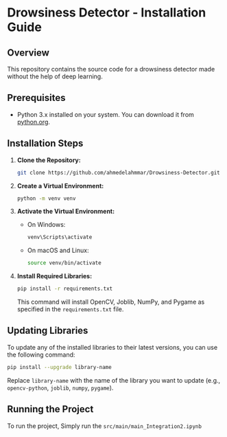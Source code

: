# Drowsiness Detector - Installation Guide

## Overview

This repository contains the source code for a drowsiness detector made without the help of deep learning.

## Prerequisites

- Python 3.x installed on your system. You can download it from [python.org](https://www.python.org/).

## Installation Steps

1. **Clone the Repository:**

   ```bash
   git clone https://github.com/ahmedelahmmar/Drowsiness-Detector.git
   ```

2. **Create a Virtual Environment:**

   ```bash
   python -m venv venv
   ```

3. **Activate the Virtual Environment:**

   - On Windows:

     ```bash
     venv\Scripts\activate
     ```

   - On macOS and Linux:

     ```bash
     source venv/bin/activate
     ```

4. **Install Required Libraries:**

   ```bash
   pip install -r requirements.txt
   ```

   This command will install OpenCV, Joblib, NumPy, and Pygame as specified in the `requirements.txt` file.


## Updating Libraries

To update any of the installed libraries to their latest versions, you can use the following command:

```bash
pip install --upgrade library-name
```

Replace `library-name` with the name of the library you want to update (e.g., `opencv-python`, `joblib`, `numpy`, `pygame`).


## Running the Project

To run the project, Simply run the `src/main/main_Integration2.ipynb`